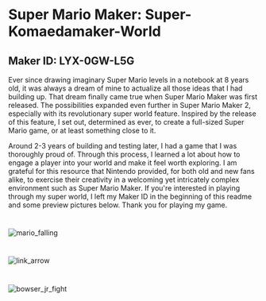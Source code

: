 # Super Mario Maker: Super-Komaedamaker-World

## Maker ID: LYX-0GW-L5G

Ever since drawing imaginary Super Mario levels in a notebook at 8 years old, it was always a dream of mine to actualize all those ideas that I had building up. That dream 
finally came true when Super Mario Maker was first released. The possibilities expanded even further in Super Mario Maker 2, especially with its revolutionary super world feature. 
Inspired by the release of this feature, I set out, determined as ever, to create a full-sized Super Mario game, or at least something close to it.

Around 2-3 years of building and testing later, I had a game that I was thoroughly proud of. Through this process, I learned a lot about how to engage a player into your world 
and make it feel worth exploring. I am grateful for this resource that Nintendo provided, for both old and new fans alike, to exercise their creativity in a welcoming yet 
intricately complex environment such as Super Mario Maker. If you're interested in playing through my super world, I left my Maker ID in the beginning of this readme and some 
preview pictures below. Thank you for playing my game.
#

![mario_falling](https://github.com/user-attachments/assets/f32216c9-5860-46f7-bc38-df37b05fd9cc)
#
![link_arrow](https://github.com/user-attachments/assets/e4337244-ecef-4d80-89e5-16f94a58e338)
#
![bowser_jr_fight](https://github.com/user-attachments/assets/f6a6cb6b-aa9a-40c7-b7e6-17c3c71dbef0)
#
